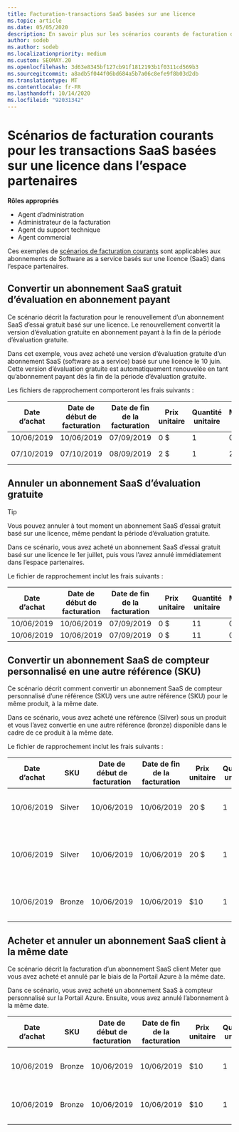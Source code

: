 ```yaml
---
title: Facturation-transactions SaaS basées sur une licence
ms.topic: article
ms.date: 05/05/2020
description: En savoir plus sur les scénarios courants de facturation dans l’espace partenaires pour les transactions SaaS (Software-as-a-service) basées sur une licence.
author: sodeb
ms.author: sodeb
ms.localizationpriority: medium
ms.custom: SEOMAY.20
ms.openlocfilehash: 3d63e8345bf127cb91f1812193b1f0311cd569b3
ms.sourcegitcommit: a8adb5f044f06bd684a5b7a06c8efe9f8b03d2db
ms.translationtype: MT
ms.contentlocale: fr-FR
ms.lasthandoff: 10/14/2020
ms.locfileid: "92031342"
---
```

# <a name="common-billing-scenarios-for-license-based-saas-transactions-in-partner-center"></a>Scénarios de facturation courants pour les transactions SaaS basées sur une licence dans l’espace partenaires

**Rôles appropriés**

- Agent d’administration
- Administrateur de la facturation
- Agent du support technique
- Agent commercial


Ces exemples de [scénarios de facturation courants](common-billing-scenarios.md) sont applicables aux abonnements de Software as a service basés sur une licence (SaaS) dans l’espace partenaires.

## <a name="convert-a-free-trial-saas-subscription-to-a-paid-subscription"></a>Convertir un abonnement SaaS gratuit d’évaluation en abonnement payant

Ce scénario décrit la facturation pour le renouvellement d’un abonnement SaaS d’essai gratuit basé sur une licence. Le renouvellement convertit la version d’évaluation gratuite en abonnement payant à la fin de la période d’évaluation gratuite.

Dans cet exemple, vous avez acheté une version d’évaluation gratuite d’un abonnement SaaS (software as a service) basé sur une licence le 10 juin. Cette version d’évaluation gratuite est automatiquement renouvelée en tant qu’abonnement payant dès la fin de la période d’évaluation gratuite.

Les fichiers de rapprochement comporteront les frais suivants :

| Date d’achat | Date de début de facturation | Date de fin de la facturation | Prix unitaire | Quantité unitaire | Montant total | Type de dépense | Description de l’abonnement |
| ------------- | ----------------- | --------------- | ---------- | ------------- | ------------ | ----------- | ----------------- |
| 10/06/2019 | 10/06/2019 | 07/09/2019 | 0 $ | 1 | 0 $ | Nouveau | Essai gratuit |
| 07/10/2019 | 07/10/2019 | 08/09/2019 | 2 $ | 1 | 2 $ | Renouveler | Abonnement payant |

## <a name="cancel-a-free-trial-saas-subscription"></a>Annuler un abonnement SaaS d’évaluation gratuite

> [!TIP]
> Vous pouvez annuler à tout moment un abonnement SaaS d’essai gratuit basé sur une licence, même pendant la période d’évaluation gratuite.

Dans ce scénario, vous avez acheté un abonnement SaaS d’essai gratuit basé sur une licence le 1er juillet, puis vous l’avez annulé immédiatement dans l’espace partenaires.

Le fichier de rapprochement inclut les frais suivants :

| Date d’achat | Date de début de facturation | Date de fin de la facturation | Prix unitaire | Quantité unitaire | Montant total | Type de dépense | Description de l’abonnement |
| ------------- | ----------------- | --------------- | ---------- | ------------- | ------------ | ----------- | ----------------- |
| 10/06/2019 | 10/06/2019 | 07/09/2019 | 0 $ | 11 | 0 $ | Nouveau | Essai gratuit |
| 10/06/2019 | 10/06/2019 | 07/09/2019 | 0 $ | 11 | 0 $ | Annuler | Essai gratuit |

## <a name="convert-custom-meter-saas-subscription-to-another-sku"></a>Convertir un abonnement SaaS de compteur personnalisé en une autre référence (SKU)

Ce scénario décrit comment convertir un abonnement SaaS de compteur personnalisé d’une référence (SKU) vers une autre référence (SKU) pour le même produit, à la même date.

Dans ce scénario, vous avez acheté une référence (Silver) sous un produit et vous l’avez convertie en une autre référence (bronze) disponible dans le cadre de ce produit à la même date.

Le fichier de rapprochement inclut les frais suivants :

| Date d’achat | SKU | Date de début de facturation | Date de fin de la facturation | Prix unitaire | Quantité unitaire | Montant total | Type de dépense | Description de l’abonnement |
| ------------- | ----------------- | ----------------- | --------------- | ---------- | ------------- | ------------ | ----------- | ----------------- |
| 10/06/2019 | Silver | 10/06/2019 | 10/06/2019 | 20 $ | 1 | 20 $ | Nouveau | Abonnement SaaS à compteur personnalisé |
| 10/06/2019 | Silver | 10/06/2019 | 10/06/2019 | 20 $ | 1 | -$20 | Convertir | Facture au prorata pour l’abonnement SaaS du compteur personnalisé |
| 10/06/2019 | Bronze | 10/06/2019 | 10/06/2019 | $10 | 1 | $10 | Convertir | Abonnement SaaS à compteur personnalisé |

## <a name="purchase-and-cancel-a-customer-meter-saas-subscription-on-same-date"></a>Acheter et annuler un abonnement SaaS client à la même date

Ce scénario décrit la facturation d’un abonnement SaaS client Meter que vous avez acheté et annulé par le biais de la Portail Azure à la même date.

Dans ce scénario, vous avez acheté un abonnement SaaS à compteur personnalisé sur la Portail Azure. Ensuite, vous avez annulé l’abonnement à la même date.

| Date d’achat | SKU | Date de début de facturation | Date de fin de la facturation | Prix unitaire | Quantité unitaire | Montant total | Type de dépense | Description de l’abonnement |
| ------------- | ------------- |----------------- | --------------- | ---------- | ------------- | ------------ | ----------- | ----------------- |
| 10/06/2019 | Bronze | 10/06/2019 | 10/06/2019 | $10 | 1 | $10 | Nouveau | Abonnement SaaS à compteur personnalisé |
| 10/06/2019 | Bronze | 10/06/2019 | 10/06/2019 | $10 | 1 | -$10 | CancelImmediate | Abonnement SaaS à compteur personnalisé |
